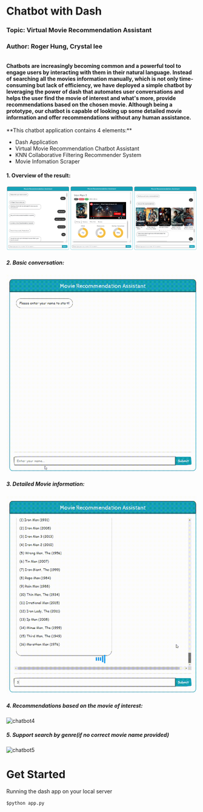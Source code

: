 # Chatbot with Dash
### Topic: Virtual Movie Recommendation Assistant 
### Author: Roger Hung, Crystal lee
<br >
<strong>Chatbots are increasingly becoming common and a powerful tool to engage users by interacting with them in their natural language. Instead of searching all the movies information manually, which is not only time-consuming but lack of efficiency, we have deployed a simple chatbot by leveraging the power of dash that automates user conversations and helps the user find the movie of interest and what's more, provide recommendations based on the chosen movie. Although being a prototype, our chatbot is capable of looking up some detailed movie information and offer recommendations without any human assistance.</strong> <br >

<br >
**This chatbot application contains 4 elements:**

- Dash Application 
- Virtual Movie Recommendation Chatbot Assistant
- KNN Collaborative Filtering Recommender System 
- Movie Infomation Scraper 


#### 1. Overview of the result:
![chatbot1](images/demo0.png)

##### 2. Basic conversation:
![chatbot2](images/demo1.gif)

##### 3. Detailed Movie information:
![chatbot3](images/demo2.gif)

##### 4. Recommendations based on the movie of interest:
![chatbot4](images/demo3.gif)

##### 5. Support search by genre(if no correct movie name provided) 
![chatbot5](images/demo4.gif)

# Get Started

Running the dash app on your local server

```cmd
$python app.py
```




